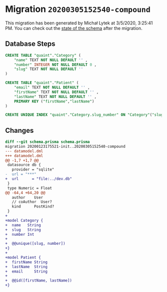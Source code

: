# Migration `20200305152540-compound`

This migration has been generated by Michał Lytek at 3/5/2020, 3:25:41 PM.
You can check out the [state of the schema](./schema.prisma) after the migration.

## Database Steps

```sql
CREATE TABLE "quaint"."Category" (
    "name" TEXT NOT NULL DEFAULT '' ,
    "number" INTEGER NOT NULL DEFAULT 0 ,
    "slug" TEXT NOT NULL DEFAULT '' 
) 

CREATE TABLE "quaint"."Patient" (
    "email" TEXT NOT NULL DEFAULT '' ,
    "firstName" TEXT NOT NULL DEFAULT '' ,
    "lastName" TEXT NOT NULL DEFAULT '' ,
    PRIMARY KEY ("firstName","lastName")
) 

CREATE UNIQUE INDEX "quaint"."Category.slug_number" ON "Category"("slug","number")
```

## Changes

```diff
diff --git schema.prisma schema.prisma
migration 20200123175521-init..20200305152540-compound
--- datamodel.dml
+++ datamodel.dml
@@ -1,7 +1,7 @@
 datasource db {
   provider = "sqlite"
-  url = "***"
+  url      = "file:../dev.db"
 }
 type Numeric = Float
@@ -64,4 +64,20 @@
   author    User
   // coAuthor  User?
   kind      PostKind?
 }
+
+model Category {
+  name   String
+  slug   String
+  number Int
+
+  @@unique([slug, number])
+}
+
+model Patient {
+  firstName String
+  lastName  String
+  email     String
+
+  @@id([firstName, lastName])
+}
```


